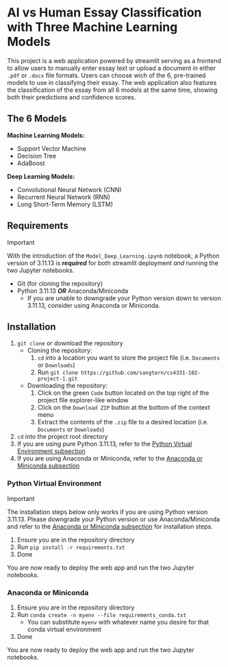 # AI vs Human Essay Classification with Three Machine Learning Models

This project is a web application powered by streamlit serving as a frontend to allow users to manually enter essay text or upload a document in either `.pdf` or `.docx` file formats. Users can choose wich of the 6, pre-trained models to use in classifying their essay. The web application also features the classification of the essay from all 6 models at the same time, showing both their predictions and confidence scores.

## The 6 Models

**Machine Learning Models:**

* Support Vector Machine
* Decision Tree
* AdaBoost

**Deep Learning Models:**

* Convolutional Neural Network (CNN)
* Recurrent Neural Network (RNN)
* Long Short-Term Memory (LSTM)

## Requirements

> [!IMPORTANT]
> With the introduction of the `Model_Deep_Learning.ipynb` notebook, a Python version of 3.11.13 is ***required*** for both streamlit deployment *and* running the two Jupyter notebooks.

* Git (for cloning the repository)
* Python 3.11.13 ***OR*** Anaconda/Miniconda
    * If you are unable to downgrade your Python version down to version 3.11.13, consider using Anaconda or Miniconda.

## Installation

1. `git clone` or download the repository
    * Cloning the repository:
        1. `cd` into a location you want to store the project file (i.e. `Documents` or `Downloads`)
        2. Run `git clone https://github.com/sangtern/cs4331-102-project-1.git`
    * Downloading the repository:
        1. Click on the green `Code` button located on the top right of the project file explorer-like window
        2. Click on the `Download ZIP` button at the bottom of the context menu
        3. Extract the contents of the `.zip` file to a desired location (i.e. `Documents` or `Downloads`)
2. `cd` into the project root directory
3. If you are using pure Python 3.11.13, refer to the [Python Virtual Environment subsection](#python-virtual-environment)
4. If you are using Anaconda or Miniconda, refer to the [Anaconda or Miniconda subsection](#anaconda-or-miniconda)

### Python Virtual Environment

> [!IMPORTANT]
> The installation steps below only works if you are using Python version 3.11.13. Please downgrade your Python version or use Anaconda/Miniconda and refer to the [Anaconda or Miniconda subsection](#anaconda-or-miniconda) for installation steps.

1. Ensure you are in the repository directory
2. Run `pip install -r requirements.txt`
3. Done

You are now ready to deploy the web app and run the two Jupyter notebooks.

### Anaconda or Miniconda

1. Ensure you are in the repository directory
2. Run `conda create -n myenv --file requirements_conda.txt`
    * You can substitute `myenv` with whatever name you desire for that conda virtual environment
3. Done

You are now ready to deploy the web app and run the two Jupyter notebooks.
